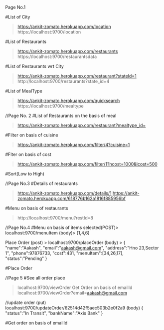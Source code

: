 Page No.1

#List of City
>https://ankit-zomato.herokuapp.com/location
>https://localhost:9700/location

#List of Restaurants 
>https://ankit-zomato.herokuapp.com/restaurants
>https://localhost:9700/restaurantsdata

#List of Restaurants wrt City
>https://ankit-zomato.herokuapp.com/restaurant?stateId=1
>http://localhost:9700/restaurants?state_id=4

#List of MealType
>https://ankit-zomato.herokuapp.com/quicksearch
>https://localhost:9700/mealtype



//Page No. 2
#List of Restaurants on the basis of meal
>https://ankit-zomato.herokuapp.com/restaurant?mealtype_id=
>

#Filter on basis of cuisine
>https://ankit-zomato.herokuapp.com/filter/4?cuisine=1

#Flter on basis of cost
>https://ankit-zomato.herokuapp.com/filter/1?hcost=1000&lcost=500

#Sort(Low to High)

//Page No.3
#Details of restaurants
>https://ankit-zomato.herokuapp.com/details/1
>https://ankit-zomato.herokuapp.com/618776b162a1816f885956bf

#Menu on basis of restaurants
>http://localhost:9700/menu?restId=8

//Page No.4
#Menu on basis of items selected(POST)> localhost:9700/menuItem (body)> [1,4,6]

Place Order (post) > localhost:9700/placeOrder (body) > { "name":"Aakash", "email":"aakash@gmail.com", "address":"Hno 23,Sector 1", "phone":97876733, "cost":431, "menuItem":[34,26,17], "status":"Pending" }

#Place Order

//Page 5
#See all order place
>localhost:9700/viewOrder Get Order on basis of emailId
>localhost:9700/viewOrder?email=aakash@gmail.com

//update order (put) localhost:9700/updateOrder/62514d42f5aec503b2e0f2a9 (body) { "status":"In Transit", "bankName":"Axis Bank" }

#Get order on basis of emailId
>

